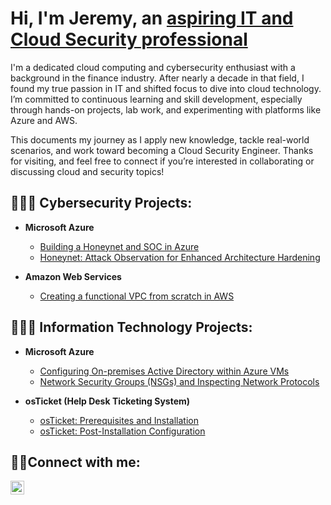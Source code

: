 <h1>Hi, I'm Jeremy, an <a href="https://www.linkedin.com/in/jeremy-mason-a34659b7">aspiring IT and Cloud Security professional</a></h1>

I'm a dedicated cloud computing and cybersecurity enthusiast with a background in the finance industry. After nearly a decade in that field, I found my true passion in IT and shifted focus to dive into cloud technology. I’m committed to continuous learning and skill development, especially through hands-on projects, lab work, and experimenting with platforms like Azure and AWS.

This documents my journey as I apply new knowledge, tackle real-world scenarios, and work toward becoming a Cloud Security Engineer. Thanks for visiting, and feel free to connect if you’re interested in collaborating or discussing cloud and security topics!

<h2>👨🏿‍💻 Cybersecurity Projects:</h2>

- <b>Microsoft Azure</b>
  - [Building a Honeynet and SOC in Azure](https://github.com/jacar0812/Cloud-Honeynet)
  - [Honeynet: Attack Observation for Enhanced Architecture Hardening](https://github.com/jacar0812/SOC-Honeynet.git)

- <b>Amazon Web Services</b>
  - [Creating a functional VPC from scratch in AWS](https://github.com/jacar0812/AWS-vpc.git)

<h2>👨🏿‍💻 Information Technology Projects:</h2>

- <b>Microsoft Azure</b>
  - [Configuring On-premises Active Directory within Azure VMs](https://github.com/jacar0812/configure-ad)
  - [Network Security Groups (NSGs) and Inspecting Network Protocols](https://github.com/jacar0812/azure-network-protocols)
    
- <b>osTicket (Help Desk Ticketing System)</b>
  - [osTicket: Prerequisites and Installation](https://github.com/jacar0812/osticket-prereqs)
  - [osTicket: Post-Installation Configuration](https://github.com/jacar0812/post-install-config)
 
 
<h2>🤳🏿Connect with me:</h2>


[<img align="left" alt="Josh | LinkedIn" width="22px" src="https://cdn.jsdelivr.net/npm/simple-icons@v3/icons/linkedin.svg" />][linkedin]


[linkedin]: https://linkedin.com/in/jeremy-mason-a34659b7
  
